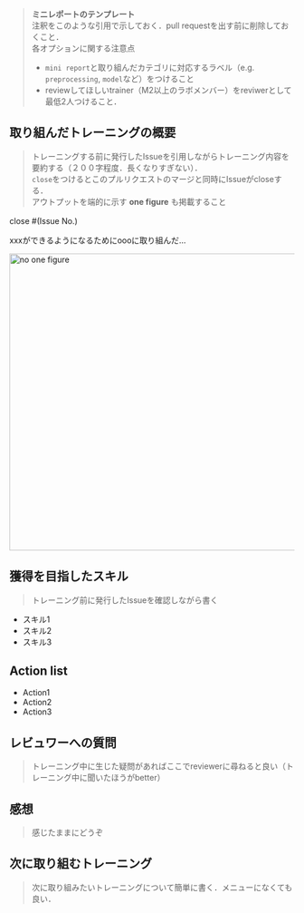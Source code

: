 > **ミニレポートのテンプレート**  
> 注釈をこのような引用で示しておく．pull requestを出す前に削除しておくこと．  
> 各オプションに関する注意点
> - `mini report`と取り組んだカテゴリに対応するラベル（e.g. `preprocessing`, `model`など）をつけること  
> - reviewしてほしいtrainer（M2以上のラボメンバー）をreviwerとして最低2人つけること．

## 取り組んだトレーニングの概要
> トレーニングする前に発行したIssueを引用しながらトレーニング内容を要約する（２００字程度．長くなりすぎない）．  
> `close`をつけるとこのプルリクエストのマージと同時にIssueがcloseする．  
> アウトプットを端的に示す **one figure** も掲載すること

close #(Issue No.)　

xxxができるようになるためにoooに取り組んだ…

<img width="524" alt="no one figure" src="https://user-images.githubusercontent.com/19607449/57610454-d088e280-75ab-11e9-9b10-d8495c6b9e9d.png">


## 獲得を目指したスキル
> トレーニング前に発行したIssueを確認しながら書く
- スキル1
- スキル2
- スキル3

## Action list
- Action1
- Action2
- Action3

## レビュワーへの質問
> トレーニング中に生じた疑問があればここでreviewerに尋ねると良い（トレーニング中に聞いたほうがbetter）

## 感想
> 感じたままにどうぞ

## 次に取り組むトレーニング
> 次に取り組みたいトレーニングについて簡単に書く．メニューになくても良い．
